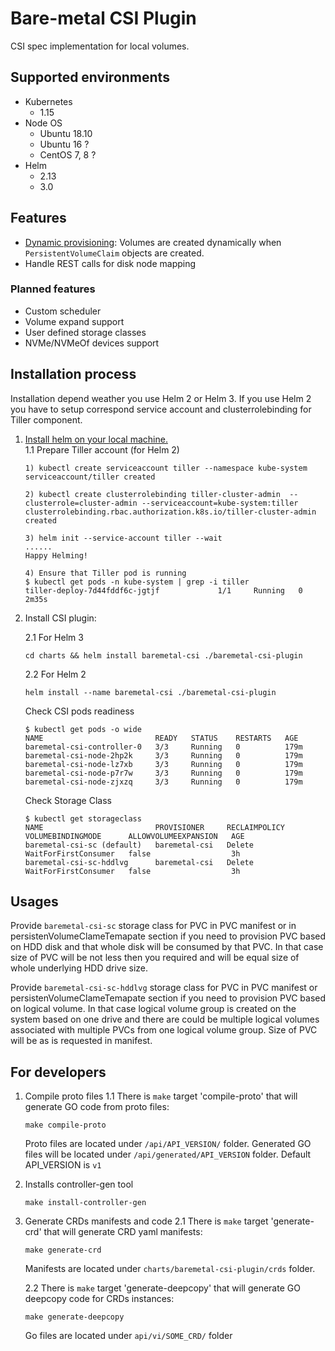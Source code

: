 Bare-metal CSI Plugin
=====================

CSI spec implementation for local volumes.

Supported environments
----------------------
- Kubernetes
  - 1.15
- Node OS
  - Ubuntu 18.10
  - Ubuntu 16 ?
  - CentOS 7, 8 ?
- Helm
  - 2.13
  - 3.0
  
Features
--------

- [Dynamic provisioning](https://kubernetes-csi.github.io/docs/external-provisioner.html): Volumes are created dynamically when `PersistentVolumeClaim` objects are created.
- Handle REST calls for disk node mapping

### Planned features
- Custom scheduler
- Volume expand support
- User defined storage classes
- NVMe/NVMeOf devices support

Installation process
---------------------

Installation depend weather you use Helm 2 or Helm 3. If you use Helm 2 you have to setup correspond service account and clusterrolebinding for Tiller  component.

1. [Install helm on your local machine.](https://helm.sh/docs/intro/install/)  
    1.1 Prepare Tiller account (for Helm 2)
    ```
    1) kubectl create serviceaccount tiller --namespace kube-system 
    serviceaccount/tiller created
     
    2) kubectl create clusterrolebinding tiller-cluster-admin  --clusterrole=cluster-admin --serviceaccount=kube-system:tiller
    clusterrolebinding.rbac.authorization.k8s.io/tiller-cluster-admin created
     
    3) helm init --service-account tiller --wait
    ......
    Happy Helming!
    
    4) Ensure that Tiller pod is running
    $ kubectl get pods -n kube-system | grep -i tiller
    tiller-deploy-7d44fddf6c-jgtjf             1/1     Running   0          2m35s
    ```

2. Install CSI plugin:

    2.1 For Helm 3 
    
    ```cd charts && helm install baremetal-csi ./baremetal-csi-plugin```
    
    2.2 For Helm 2
    
    ```helm install --name baremetal-csi ./baremetal-csi-plugin```
    
    Check CSI pods readiness
    
    ```
    $ kubectl get pods -o wide
    NAME                         READY   STATUS    RESTARTS   AGE
    baremetal-csi-controller-0   3/3     Running   0          179m
    baremetal-csi-node-2hp2k     3/3     Running   0          179m
    baremetal-csi-node-lz7xb     3/3     Running   0          179m
    baremetal-csi-node-p7r7w     3/3     Running   0          179m
    baremetal-csi-node-zjxzq     3/3     Running   0          179m   
    ```
    Check Storage Class
    
    ``` 
    $ kubectl get storageclass
    NAME                         PROVISIONER     RECLAIMPOLICY   VOLUMEBINDINGMODE      ALLOWVOLUMEEXPANSION   AGE
    baremetal-csi-sc (default)   baremetal-csi   Delete          WaitForFirstConsumer   false                  3h
    baremetal-csi-sc-hddlvg      baremetal-csi   Delete          WaitForFirstConsumer   false                  3h
    ```

Usages
------
 
Provide `baremetal-csi-sc` storage class for PVC in PVC manifest or in persistenVolumeClameTemapate section if you need 
to provision PVC based on HDD disk and that whole disk will be consumed by that PVC. In that case size of PVC will be 
not less then you required and will be equal size of whole underlying HDD drive size.

Provide `baremetal-csi-sc-hddlvg` storage class for PVC in PVC manifest or persistenVolumeClameTemapate section if you 
need to provision PVC based on logical volume. In that case logical volume group is created on the system based on one 
drive and there are could be multiple logical volumes associated with multiple PVCs from one logical volume group. 
Size of PVC will be as is requested in manifest.
  
For developers
---------------------

1. Compile proto files
    1.1 There is `make` target 'compile-proto' that will generate GO code from proto files:
    ```
    make compile-proto
    ``` 
    Proto files are located under `/api/API_VERSION/` folder. Generated GO files will be located under `/api/generated/API_VERSION` folder.
    Default API_VERSION is `v1`
2. Installs controller-gen tool
    ```
   make install-controller-gen
    ```
3. Generate CRDs manifests and code
    2.1 There is `make` target 'generate-crd' that will generate CRD yaml manifests:
    ```
    make generate-crd
    ```
    Manifests are located under `charts/baremetal-csi-plugin/crds` folder.
   
    2.2 There is `make` target 'generate-deepcopy' that will generate GO deepcopy code for CRDs instances:
    ```
    make generate-deepcopy 
    ```
    Go files are located under `api/vi/SOME_CRD/` folder